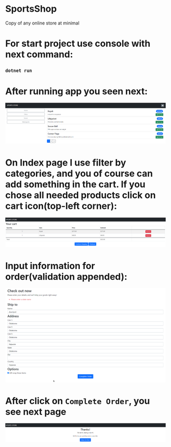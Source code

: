 # SportsShop
Copy of any online store at minimal
# For start project use console with next command:
### `dotnet run`
# After running app you seen next:
<img src="Assets/index.webp">

# On Index page I use filter by categories, and you of course can add something in the cart. If you chose all needed products click on cart icon(top-left corner):
<img src="Assets/Cart.webp">

# Input information for order(validation appended):
<img src="Assets/CheckOut.webp">

# After click on `Complete Order`, you see next page

<img src="Assets/Thanks.webp">

